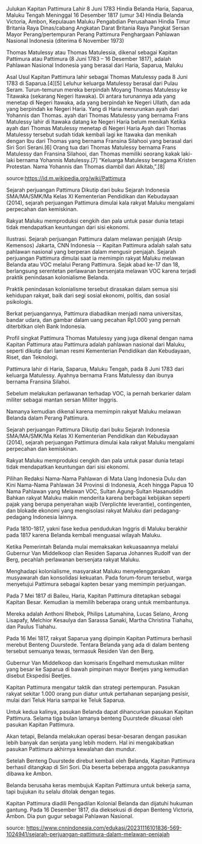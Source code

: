 Julukan
Kapitan Pattimura
Lahir
8 Juni 1783
 Hindia Belanda Haria, Saparua, Maluku Tengah
Meninggal
16 Desember 1817 (umur 34)
 Hindia Belanda Victoria, Ambon, Kepulauan Maluku
Pengabdian
 Perusahaan Hindia Timur Britania Raya
Dinas/cabang
 Angkatan Darat Britania Raya
Pangkat
Sersan Mayor
Perang/pertempuran
Perang Pattimura
Penghargaan
Pahlawan Nasional Indonesia
(diterima 6 November 1973)




Thomas Matulessy atau Thomas Matulessia, dikenal sebagai Kapitan Pattimura atau Pattimura (8 Juni 1783 – 16 Desember 1817), adalah Pahlawan Nasional Indonesia yang berasal dari Haria, Saparua, Maluku

Asal Usul
Kapitan Pattimura lahir sebagai Thomas Matulessy pada 8 Juni 1783 di Saparua.[4][5] Leluhur keluarga Matulessy berasal dari Pulau Seram. Turun-temurun mereka berpindah Moyang Thomas Matulessy ke Titawaka (sekarang Negeri Itawaka). Di antara turunannya ada yang menetap di Negeri Itawaka, ada yang berpindah ke Negeri Ullath, dan ada yang berpindah ke Negeri Haria. Yang di Haria menurunkan ayah dari Yohannis dan Thomas. ayah dari Thomas Matulessy yang bernama Frans Matulessy lahir di Itawaka datang ke Negeri Haria belum menikah Ketika ayah dari Thomas Matulessy menetap di Negeri Haria Ayah dari Thomas Matulessy tersebut sudah tidak kembali lagi ke Itawaka dan menikah dengan Ibu dari Thomas yang bernama Fransina Silahooi yang berasal dari Siri Sori Serani.[6] Orang tua dari Thomas Matulessy bernama Frans Matulessy dan Fransina Silahooi, dan Thomas memiliki seorang kakak laki-laki bernama Yohannis Matulessy.[7] “Keluarga Matulessy beragama Kristen Protestan. Nama Yohannis dan Thomas diambil dari Alkitab,”.[8]

source:https://id.m.wikipedia.org/wiki/Pattimura


Sejarah perjuangan Pattimura
Dikutip dari buku Sejarah Indonesia SMA/MA/SMK/Ma Kelas XI Kementerian Pendidikan dan Kebudayaan (2014), sejarah perjuangan Pattimura dimulai kala rakyat Maluku mengalami perpecahan dan kemiskinan.

Rakyat Maluku memproduksi cengkih dan pala untuk pasar dunia tetapi tidak mendapatkan keuntungan dari sisi ekonomi.


Ilustrasi. Sejarah perjuangan Pattimura dalam melawan penjajah (Arsip Kemensos)
Jakarta, CNN Indonesia -- Kapitan Pattimura adalah salah satu pahlawan nasional yang berperan dalam mengusir penjajah. Sejarah perjuangan Pattimura dimulai saat ia memimpin rakyat Maluku melawan Belanda atau VOC melalui Perang Pattimura.
Sejak abad ke-17 dan 18, berlangsung serentetan perlawanan bersenjata melawan VOC karena terjadi praktik penindasan kolonialisme Belanda.


Praktik penindasan kolonialisme tersebut dirasakan dalam semua sisi kehidupan rakyat, baik dari segi sosial ekonomi, politis, dan sosial psikologis.


Berkat perjuangannya, Pattimura diabadikan menjadi nama universitas, bandar udara, dan gambar dalam uang pecahan Rp1.000 yang pernah diterbitkan oleh Bank Indonesia.

Profil singkat Pattimura
Thomas Matulessy yang juga dikenal dengan nama Kapitan Pattimura atau Pattimura adalah pahlawan nasional dari Maluku, seperti dikutip dari laman resmi Kementerian Pendidikan dan Kebudayaan, Riset, dan Teknologi.

Pattimura lahir di Haria, Saparua, Maluku Tengah, pada 8 Juni 1783 dari keluarga Matulessy. Ayahnya bernama Frans Matulessy dan ibunya bernama Fransina Silahoi.

Sebelum melakukan perlawanan terhadap VOC, ia pernah berkarier dalam militer sebagai mantan sersan Militer Inggris.

Namanya kemudian dikenal karena memimpin rakyat Maluku melawan Belanda dalam Perang Pattimura.

Sejarah perjuangan Pattimura
Dikutip dari buku Sejarah Indonesia SMA/MA/SMK/Ma Kelas XI Kementerian Pendidikan dan Kebudayaan (2014), sejarah perjuangan Pattimura dimulai kala rakyat Maluku mengalami perpecahan dan kemiskinan.

Rakyat Maluku memproduksi cengkih dan pala untuk pasar dunia tetapi tidak mendapatkan keuntungan dari sisi ekonomi.

Pilihan Redaksi
Nama-Nama Pahlawan di Mata Uang Indonesia Dulu dan Kini
Nama-Nama Pahlawan 34 Provinsi di Indonesia, Aceh hingga Papua
10 Nama Pahlawan yang Melawan VOC, Sultan Agung-Sultan Hasanuddin
Bahkan rakyat Maluku makin menderita karena berbagai kebijakan seperti pajak yang berupa penyerahan wajib (Verplichte leverantie), contingenten, dan blokade ekonomi yang mengisolasi rakyat Maluku dari pedagang-pedagang Indonesia lainnya.

Pada 1810-1817, yakni fase kedua pendudukan Inggris di Maluku berakhir pada 1817 karena Belanda kembali menguasai wilayah Maluku.

Ketika Pemerintah Belanda mulai memaksakan kekuasaannya melalui Gubernur Van Middelkoop clan Residen Saparua Johannes Rudolf van der Berg, pecahlah perlawanan bersenjata rakyat Maluku.

Menghadapi kolonialisme, masyarakat Maluku menyelenggarakan musyawarah dan konsolidasi kekuatan. Pada forum-forum tersebut, warga menyetujui Pattimura sebagai kapten besar yang memimpin perjuangan.

Pada 7 Mei 1817 di Baileu, Haria, Kapitan Pattimura ditetapkan sebagai Kapitan Besar. Kemudian ia memilih beberapa orang untuk membantunya.

Mereka adalah Anthoni Rhebok, Philips Latumahina, Lucas Selano, Arong Lisapafy, Melchior Kesaulya dan Sarassa Sanaki, Martha Christina Tiahahu, dan Paulus Tiahahu.

Pada 16 Mei 1817, rakyat Saparua yang dipimpin Kapitan Pattimura berhasil merebut Benteng Duurstede. Tentara Belanda yang ada di dalam benteng tersebut semuanya tewas, termasuk Residen Van den Berg.

Gubernur Van Middelkoop dan komisaris Engelhard memutuskan militer yang besar ke Saparua di bawah pimpinan mayor Beetjes yang kemudian disebut Ekspedisi Beetjes.

Kapitan Pattimura mengatur taktik dan strategi pertempuran. Pasukan rakyat sekitar 1.000 orang pun diatur untuk pertahanan sepanjang pesisir, mulai dari Teluk Haria sampai ke Teluk Saparua.

Untuk kedua kalinya, pasukan Belanda dapat dihancurkan pasukan Kapitan Pattimura. Selama tiga bulan lamanya benteng Duurstede dikuasai oleh pasukan Kapitan Pattimura.

Akan tetapi, Belanda melakukan operasi besar-besaran dengan pasukan lebih banyak dan senjata yang lebih modern. Hal ini mengakibatkan pasukan Pattimura akhirnya kewalahan dan mundur.

Setelah Benteng Duurstede direbut kembali oleh Belanda, Kapitan Pattimura berhasil ditangkap di Siri Sori. Dia beserta beberapa anggota pasukannya dibawa ke Ambon.

Belanda berusaha keras membujuk Kapitan Pattimura untuk bekerja sama, tapi bujukan itu selalu ditolak dengan tegas.

Kapitan Pattimura diadili Pengadilan Kolonial Belanda dan dijatuhi hukuman gantung. Pada 16 Desember 1817, dia dieksekusi di depan Benteng Victoria, Ambon. Dia pun gugur sebagai Pahlawan Nasional.


source: https://www.cnnindonesia.com/edukasi/20231116101836-569-1024941/sejarah-perjuangan-pattimura-dalam-melawan-penjajah